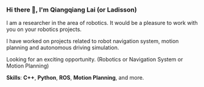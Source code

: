 ### Hi there 👋, I'm Qiangqiang Lai (or Ladisson)

I am a researcher in the area of robotics. It would be a pleasure to work with you on your robotics projects.

I have worked on projects related to robot navigation system, motion planning and autonomous driving simulation.

Looking for an exciting opportunity. (Robotics or Navigation System or Motion Planning)

**Skills**: **C++**, **Python**, **ROS**, **Motion Planning**, and more.

<!--
[![Anurag's GitHub stats](https://github-readme-stats.vercel.app/api?username=LadissonLai)](https://github.com/anuraghazra/github-readme-stats)
-->
<!--
How to reach me: [Ladisson](mailto:sealds653@gmail.com).
-->
